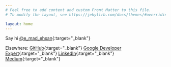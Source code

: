 ```yaml
---
# Feel free to add content and custom Front Matter to this file.
# To modify the layout, see https://jekyllrb.com/docs/themes/#overriding-theme-defaults

layout: home
---
```

Say hi [@e_mad_ehsan](https://twitter.com/e_mad_ehsan){:target="_blank"}

Elsewhere:
[GitHub](https://github.com/emadehsan){:target="_blank"}
[Google Developer Expert](https://developers.google.com/community/experts/directory/profile/profile-emad_ehsan){:target="_blank"}
[LinkedIn](https://www.linkedin.com/in/emadehsan){:target="_blank"}
[Medium](https://medium.com/@e_mad_ehsan){:target="_blank"}

<!-- Old versions of site: [v2](/v2), [v1](/v1) -->